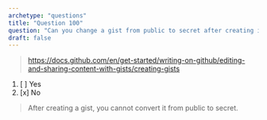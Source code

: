 ```yaml
---
archetype: "questions"
title: "Question 100"
question: "Can you change a gist from public to secret after creating it?"
draft: false
---
```



> https://docs.github.com/en/get-started/writing-on-github/editing-and-sharing-content-with-gists/creating-gists
1. [ ] Yes
1. [x] No
> After creating a gist, you cannot convert it from public to secret.
